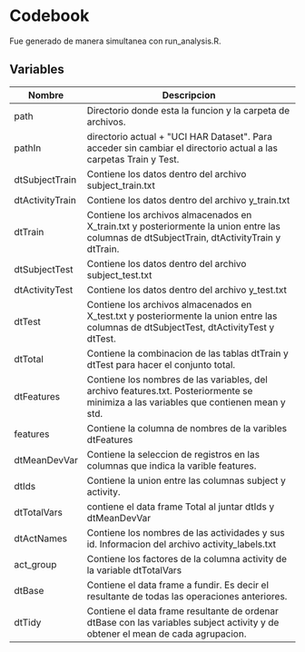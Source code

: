 # Codebook
Fue generado de manera simultanea con run_analysis.R.

## Variables 
Nombre | Descripcion
-- | --
path|  Directorio donde esta la funcion y la carpeta de archivos. 
pathIn| directorio actual + "UCI HAR Dataset". Para acceder sin cambiar el directorio actual a las carpetas Train y Test.
dtSubjectTrain | Contiene los datos dentro del archivo subject_train.txt
dtActivityTrain | Contiene los datos dentro del archivo y_train.txt
dtTrain | Contiene los archivos almacenados en X_train.txt y posteriormente la union entre las columnas de dtSubjectTrain, dtActivityTrain y dtTrain. 
dtSubjectTest | Contiene los datos dentro del archivo subject_test.txt
dtActivityTest | Contiene los datos dentro del archivo y_test.txt
dtTest | Contiene los archivos almacenados en X_test.txt y posteriormente la union entre las columnas de dtSubjectTest, dtActivityTest y dtTest. 
dtTotal | Contiene la combinacion de las tablas dtTrain y dtTest para hacer el conjunto total. 
dtFeatures | Contiene los nombres de las variables, del archivo features.txt. Posteriormente se minimiza a las variables que contienen mean y std. 
features | Contiene la columna de nombres de la varibles dtFeatures
dtMeanDevVar | Contiene la seleccion de registros en las columnas que indica la varible features. 
dtIds | Contiene la union entre las columnas subject y activity.
dtTotalVars | contiene el data frame Total al juntar dtIds y dtMeanDevVar
dtActNames | Contiene los nombres de las actividades y sus id. Informacion del archivo activity_labels.txt
act_group | Contiene los factores de la columna activity de la variable dtTotalVars
dtBase | Contiene el data frame a fundir. Es decir el resultante de todas las operaciones anteriores. 
dtTidy | Contiene el data frame resultante de ordenar dtBase con las variables subject activity y de obtener el mean de cada agrupacion. 




